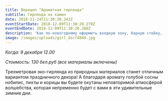 ```yaml
---
title: Воркшоп "Ароматная гирлянда"
subtitle: Гирлянда на камин
date: 2018-11-14T11:30:20.242Z
eventStartDate: 2018-12-09T11:30:20.270Z
eventEndDate: 2018-12-09T11:30:20.288Z
description: 'Как по-новогоднему оформить входную зону, барную стойку, дверь или камин?  '
image: /images/uploads/girl_dscf4049.jpg
---
```

_Когда: 9 декабря 12.00_

_Стоимость: 130 бел.руб (все материалы включены)_

Трехметровая эко-гирлянда из природных материалов станет отличным вариантом праздничного декора! А благодаря аромату голубой сосны нобилис, пихты и корицы вы будете окутаны неповторимой атмосферой волшебства, которая непременно будет с вами в эти удивительные зимние дни.
